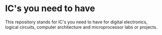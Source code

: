 # IC's you need to have 

This repository stands for IC's you need to have for digital electronics, 
logical circuits, computer architecture and microprocessor labs or projects. 
